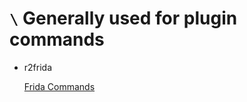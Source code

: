 <!-- TITLE: back slash -->

#  `\` Generally used for plugin commands

- r2frida

   [Frida Commands](/plugins/frida-commands)
